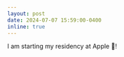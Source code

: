 ```yaml
---
layout: post
date: 2024-07-07 15:59:00-0400
inline: true
---
```


I am starting my residency at Apple 🍎!
